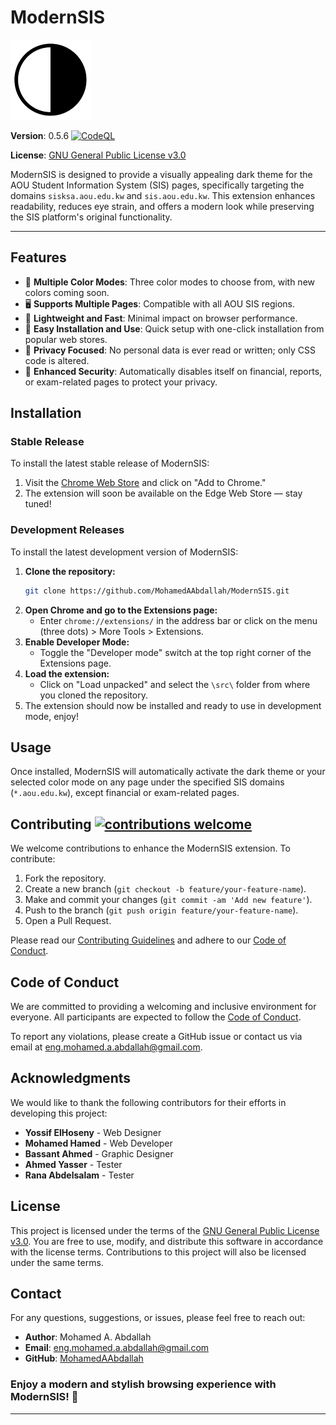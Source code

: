 # **ModernSIS**

![ModernSIS Logo](src/imgs/icons/128/black.png)

**Version**: 0.5.6 [![CodeQL](https://github.com/MohamedAAbdallah/ModernSIS/actions/workflows/github-code-scanning/codeql/badge.svg)](https://github.com/MohamedAAbdallah/ModernSIS/actions/workflows/github-code-scanning/codeql)

**License**: [GNU General Public License v3.0](LICENSE)

ModernSIS is designed to provide a visually appealing dark theme for the AOU Student Information System (SIS) pages, specifically targeting the domains `sisksa.aou.edu.kw` and `sis.aou.edu.kw`. This extension enhances readability, reduces eye strain, and offers a modern look while preserving the SIS platform's original functionality.

---

## **Features**

- 🎨 **Multiple Color Modes**: Three color modes to choose from, with new colors coming soon.
- 🖥️ **Supports Multiple Pages**: Compatible with all AOU SIS regions.
- 🚀 **Lightweight and Fast**: Minimal impact on browser performance.
- 🔧 **Easy Installation and Use**: Quick setup with one-click installation from popular web stores.
- 🔏 **Privacy Focused**: No personal data is ever read or written; only CSS code is altered.
- 🚫 **Enhanced Security**: Automatically disables itself on financial, reports, or exam-related pages to protect your privacy.

## **Installation**

### **Stable Release**

To install the latest stable release of ModernSIS:

1. Visit the [Chrome Web Store](https://chromewebstore.google.com/detail/modern-sis/eanhlljpacpbggaiijocfoapjbofdbfm) and click on "Add to Chrome."
2. The extension will soon be available on the Edge Web Store — stay tuned!

### **Development Releases**

To install the latest development version of ModernSIS:

1. **Clone the repository:**
   ```sh
   git clone https://github.com/MohamedAAbdallah/ModernSIS.git
   ```
2. **Open Chrome and go to the Extensions page:**
   - Enter `chrome://extensions/` in the address bar or click on the menu (three dots) > More Tools > Extensions.
3. **Enable Developer Mode:**
   - Toggle the "Developer mode" switch at the top right corner of the Extensions page.
4. **Load the extension:**
   - Click on "Load unpacked" and select the `\src\` folder from where you cloned the repository.
5. The extension should now be installed and ready to use in development mode, enjoy!

## **Usage**

Once installed, ModernSIS will automatically activate the dark theme or your selected color mode on any page under the specified SIS domains (`*.aou.edu.kw`), except financial or exam-related pages.

## **Contributing** [![contributions welcome](https://img.shields.io/badge/contributions-welcome-brightgreen.svg?style=flat)](https://github.com/MohamedAAbdallah/ModernSIS/issues)

We welcome contributions to enhance the ModernSIS extension. To contribute:

1. Fork the repository.
2. Create a new branch (`git checkout -b feature/your-feature-name`).
3. Make and commit your changes (`git commit -am 'Add new feature'`).
4. Push to the branch (`git push origin feature/your-feature-name`).
5. Open a Pull Request.

Please read our [Contributing Guidelines](CONTRIBUTING.md) and adhere to our [Code of Conduct](CODE_OF_CONDUCT.md).

## **Code of Conduct**

We are committed to providing a welcoming and inclusive environment for everyone. All participants are expected to follow the [Code of Conduct](CODE_OF_CONDUCT.md).

To report any violations, please create a GitHub issue or contact us via email at [eng.mohamed.a.abdallah@gmail.com](mailto:eng.mohamed.a.abdallah@gmail.com).

## **Acknowledgments**

We would like to thank the following contributors for their efforts in developing this project:

- **Yossif ElHoseny** - Web Designer
- **Mohamed Hamed** - Web Developer
- **Bassant Ahmed** - Graphic Designer
- **Ahmed Yasser** - Tester
- **Rana Abdelsalam** - Tester

## **License**

This project is licensed under the terms of the [GNU General Public License v3.0](LICENSE). You are free to use, modify, and distribute this software in accordance with the license terms. Contributions to this project will also be licensed under the same terms.

## **Contact**

For any questions, suggestions, or issues, please feel free to reach out:

- **Author**: Mohamed A. Abdallah
- **Email**: [eng.mohamed.a.abdallah@gmail.com](mailto:eng.mohamed.a.abdallah@gmail.com)
- **GitHub**: [MohamedAAbdallah](https://github.com/MohamedAAbdallah)

### **Enjoy a modern and stylish browsing experience with ModernSIS! 🌙**

---
